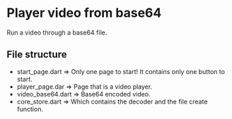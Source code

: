 # Player video from base64

Run a video through a base64 file.

## File structure

- start_page.dart => Only one page to start! It contains only one button to start.
- player_page.dar => Page that is a video player.
- video_base64.dart => Base64 encoded video.
- core_store.dart => Which contains the decoder and the file create function.
